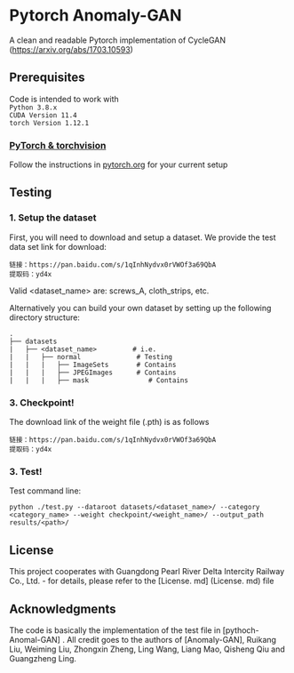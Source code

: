 # Pytorch Anomaly-GAN
A clean and readable Pytorch implementation of CycleGAN (https://arxiv.org/abs/1703.10593)

## Prerequisites
Code is intended to work with   
```Python 3.8.x```  
```CUDA Version 11.4```  
```torch Version 1.12.1```



### [PyTorch & torchvision](http://pytorch.org/)
Follow the instructions in [pytorch.org](http://pytorch.org) for your current setup



## Testing
### 1. Setup the dataset
First, you will need to download and setup a dataset. We provide the test data set link for download:
```
链接：https://pan.baidu.com/s/1qInhNydvx0rVWOf3a69QbA 
提取码：yd4x
```
Valid <dataset_name> are: screws_A, cloth_strips, etc. 

Alternatively you can build your own dataset by setting up the following directory structure:

    .
    ├── datasets                   
    |   ├── <dataset_name>         # i.e.
    |   |   ├── normal              # Testing
    |   |   |   ├── ImageSets       # Contains
    |   |   |   ├── JPEGImages      # Contains
    |   |   |   ├── mask               # Contains

### 3. Checkpoint!


The download link of the weight file (.pth) is as follows

```
链接：https://pan.baidu.com/s/1qInhNydvx0rVWOf3a69QbA 
提取码：yd4x
```
   
### 3. Test!
Test command line:
```
python ./test.py --dataroot datasets/<dataset_name>/ --category <category_name> --weight checkpoint/<weight_name>/ --output_path results/<path>/
```

## License
This project cooperates with Guangdong Pearl River Delta Intercity Railway Co., Ltd. - for details, please refer to the [License. md] (License. md) file

## Acknowledgments

The code is basically the implementation of the test file in [pythoch-Anomal-GAN]
. All credit goes to the authors of [Anomaly-GAN], Ruikang Liu, Weiming Liu, Zhongxin Zheng, Ling Wang, Liang Mao, Qisheng Qiu and Guangzheng Ling.
